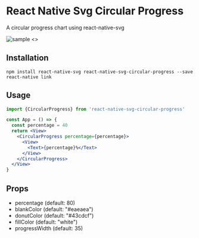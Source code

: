 # React Native Svg Circular Progress

A circular progress chart using react-native-svg

![sample <>](https://github.com/stssoftware/react-native-svg-circular-progress/raw/master/Sample.png "Sample")

## Installation
````
npm install react-native-svg react-native-svg-circular-progress --save
react-native link
````

## Usage
````jsx
import {CircularProgress} from 'react-native-svg-circular-progress'

const App = () => {
  const percentage = 40
  return <View>
    <CircularProgress percentage={percentage}>
      <View>
        <Text>{percentage}%</Text>
      </View>
    </CircularProgress>
  </View>
}
````

## Props
 * percentage (default: 80) 
 * blankColor (default: "#eaeaea") 
 * donutColor (default: "#43cdcf")
 * fillColor (default: "white")
 * progressWidth (default: 35)

